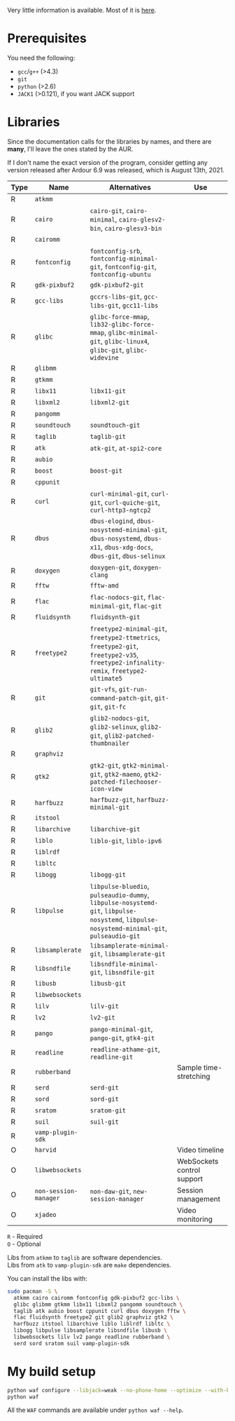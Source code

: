 Very little information is available.
Most of it is [here](https://ardour.org/building_linux.html).

# Prerequisites

You need the following:

- `gcc`/`g++` (>4.3)
- `git`
- `python` (>2.6)
- `JACK1` (>0.121), if you want JACK support

# Libraries

Since the documentation calls for the libraries by names, and there are **many**, I'll leave the ones stated by the AUR.

If I don't name the exact version of the program, consider getting any version released after Ardour 6.9 was released, which is August 13th, 2021.

| Type | Name | Alternatives | Use |
| - | - | - | - |
| R | `atkmm` | | |
| R | `cairo` | `cairo-git`, `cairo-minimal`, `cairo-glesv2-bin`, `cairo-glesv3-bin` | |
| R | `cairomm` | | |
| R | `fontconfig` | `fontconfig-srb`, `fontconfig-minimal-git`, `fontconfig-git`, `fontconfig-ubuntu` | |
| R | `gdk-pixbuf2` | `gdk-pixbuf2-git` | |
| R | `gcc-libs` | `gccrs-libs-git`, `gcc-libs-git`, `gcc11-libs` | |
| R | `glibc` | `glibc-force-mmap`, `lib32-glibc-force-mmap`, `glibc-minimal-git`, `glibc-linux4`, `glibc-git`, `glibc-widevine` | |
| R | `glibmm` | | |
| R | `gtkmm` | | |
| R | `libx11` | `libx11-git` | |
| R | `libxml2` | `libxml2-git` | |
| R | `pangomm` | | |
| R | `soundtouch` | `soundtouch-git` | |
| R | `taglib` | `taglib-git` | |
| R | `atk` | `atk-git`, `at-spi2-core` | |
| R | `aubio` | | |
| R | `boost` | `boost-git` | |
| R | `cppunit` | | |
| R | `curl` | `curl-minimal-git`, `curl-git`, `curl-quiche-git`, `curl-http3-ngtcp2` | |
| R | `dbus` | `dbus-elogind`, `dbus-nosystemd-minimal-git`, `dbus-nosystemd`, `dbus-x11`, `dbus-xdg-docs`, `dbus-git`, `dbus-selinux` | |
| R | `doxygen` | `doxygen-git`, `doxygen-clang` | |
| R | `fftw` | `fftw-amd` | |
| R | `flac` | `flac-nodocs-git`, `flac-minimal-git`, `flac-git` | |
| R | `fluidsynth` | `fluidsynth-git` | |
| R | `freetype2` | `freetype2-minimal-git`, `freetype2-ttmetrics`, `freetype2-git`, `freetype2-v35`, `freetype2-infinality-remix`, `freetype2-ultimate5` | |
| R | `git` | `git-vfs`, `git-run-command-patch-git`, `git-git`, `git-fc` | |
| R | `glib2` | `glib2-nodocs-git`, `glib2-selinux`, `glib2-git`, `glib2-patched-thumbnailer` | |
| R | `graphviz` | | |
| R | `gtk2` | `gtk2-git`, `gtk2-minimal-git`, `gtk2-maemo`, `gtk2-patched-filechooser-icon-view` | |
| R | `harfbuzz` | `harfbuzz-git`, `harfbuzz-minimal-git` | |
| R | `itstool` | | |
| R | `libarchive` | `libarchive-git` | | |
| R | `liblo` | `liblo-git`, `liblo-ipv6` | | |
| R | `liblrdf` | | | |
| R | `libltc` | | | |
| R | `libogg` | `libogg-git` | |
| R | `libpulse` | `libpulse-bluedio`, `pulseaudio-dummy`, `libpulse-nosystemd-git`, `libpulse-nosystemd`, `libpulse-nosystemd-minimal-git`, `pulseaudio-git` | |
| R | `libsamplerate` | `libsamplerate-minimal-git`, `libsamplerate-git` | |
| R | `libsndfile` | `libsndfile-minimal-git`, `libsndfile-git` | |
| R | `libusb` | `libusb-git` | |
| R | `libwebsockets` | | |
| R | `lilv` | `lilv-git` | |
| R | `lv2` | `lv2-git` | |
| R | `pango` | `pango-minimal-git`, `pango-git`, `gtk4-git` | |
| R | `readline` | `readline-athame-git`, `readline-git` | |
| R | `rubberband` | | Sample time-stretching |
| R | `serd` | `serd-git` | |
| R | `sord` | `sord-git` | |
| R | `sratom` | `sratom-git` | |
| R | `suil` | `suil-git` | |
| R | `vamp-plugin-sdk` | | |
| O | `harvid` | | Video timeline |
| O | `libwebsockets` | | WebSockets control support |
| O | `non-session-manager` | `non-daw-git`, `new-session-manager` | Session management |
| O | `xjadeo` | | Video monitoring |

`R` - Required<br>
`O` - Optional

Libs from `atkmm` to `taglib` are software dependencies.<br>
Libs from `atk` to `vamp-plugin-sdk` are `make` dependencies.

You can install the libs with:

```sh
sudo pacman -S \
  atkmm cairo cairomm fontconfig gdk-pixbuf2 gcc-libs \
  glibc glibmm gtkmm libx11 libxml2 pangomm soundtouch \
  taglib atk aubio boost cppunit curl dbus doxygen fftw \
  flac fluidsynth freetype2 git glib2 graphviz gtk2 \
  harfbuzz itstool libarchive liblo liblrdf libltc \
  libogg libpulse libsamplerate libsndfile libusb \
  libwebsockets lilv lv2 pango readline rubberband \
  serd sord sratom suil vamp-plugin-sdk
```

# My build setup

```sh
python waf configure --libjack=weak --no-phone-home --optimize --with-backends=alsa,dummy,jack,pulseaudio
python waf
```
All the `WAF` commands are available under `python waf --help`.

